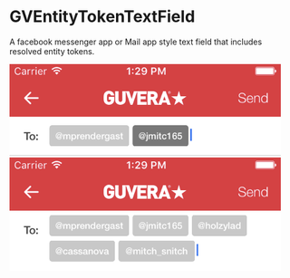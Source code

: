 # GVEntityTokenTextField
A facebook messenger app or Mail app style text field that includes resolved entity tokens. 


![sample 1](/sample_images/sample1.png "Sample 1")
![sample 2](/sample_images/sample2.png "Sample 2")